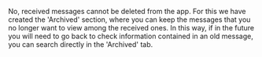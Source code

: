 No, received messages cannot be deleted from the app. For this we have created the 'Archived' section, where you can keep the messages that you no longer want to view among the received ones. In this way, if in the future you will need to go back to check information contained in an old message, you can search directly in the 'Archived' tab.